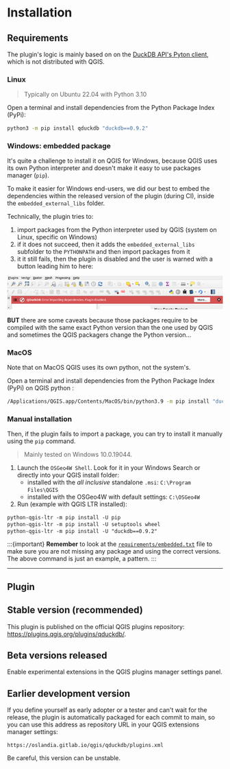 # Installation

## Requirements

The plugin's logic is mainly based on on the [DuckDB API's Pyton client](https://duckdb.org/docs/api/python/overview.html), which is not distributed with QGIS.

### Linux

> Typically on Ubuntu 22.04 with Python 3.10

Open a terminal and install dependencies from the Python Package Index (PyPi):

```sh
python3 -m pip install qduckdb "duckdb==0.9.2"
```

### Windows: embedded package

It's quite a challenge to install it on QGIS for Windows, because QGIS uses its own Python interpreter and doesn't make it easy to use packages manager (`pip`).

To make it easier for Windows end-users, we did our best to embed the dependencies within the released version of the plugin (during CI), inside the `embedded_external_libs` folder.

Technically, the plugin tries to:

1. import packages from the Python interpreter used by QGIS (system on Linux, specific on Windows)
1. if it does not succeed, then it adds the `embedded_external_libs` subfolder to the `PYTHONPATH` and then import packages from it
1. it it still fails, then the plugin is disabled and the user is warned with a button leading him to here:

![Dependencies missing](../static/dependencies_missing_warning.png)

**BUT** there are some caveats because those packages require to be compiled with the same exact Python version than the one used by QGIS and sometimes the QGIS packagers change the Python version...

### MacOS

Note that on MacOS QGIS uses its own python, not the system's.

Open a terminal and install dependencies from the Python Package Index (PyPi) on QGIS python :

```sh
/Applications/QGIS.app/Contents/MacOS/bin/python3.9 -m pip install "duckdb==0.9.2"
```

### Manual installation

Then, if the plugin fails to import a package, you can try to install it manually using the `pip` command.

> Mainly tested on Windows 10.0.19044.

1. Launch the `OSGeo4W Shell`. Look for it in your Windows Search or directly into your QGIS install folder:
    - installed with the _all inclusive_ standalone `.msi`: `C:\Program Files\QGIS`
    - installed with the OSGeo4W with default settings: `C:\OSGeo4W`
1. Run (example with QGIS LTR installed):

  ```batch
  python-qgis-ltr -m pip install -U pip
  python-qgis-ltr -m pip install -U setuptools wheel
  python-qgis-ltr -m pip install -U "duckdb==0.9.2"
  ```

:::{important}
**Remember** to look at the [`requirements/embedded.txt`](https://gitlab.com/Oslandia/qgis/qduckdb/-/blob/main/requirements/embedded.txt) file to make sure you are not missing any package and using the correct versions. The above command is just an example, a pattern.
:::

----

## Plugin

## Stable version (recommended)

This plugin is published on the official QGIS plugins repository: <https://plugins.qgis.org/plugins/qduckdb/>.

## Beta versions released

Enable experimental extensions in the QGIS plugins manager settings panel.

## Earlier development version

If you define yourself as early adopter or a tester and can't wait for the release, the plugin is automatically packaged for each commit to main, so you can use this address as repository URL in your QGIS extensions manager settings:

```url
https://oslandia.gitlab.io/qgis/qduckdb/plugins.xml
```

Be careful, this version can be unstable.
